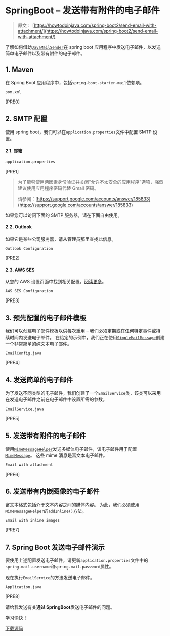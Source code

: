 # SpringBoot – 发送带有附件的电子邮件

> 原文： [https://howtodoinjava.com/spring-boot2/send-email-with-attachment/](https://howtodoinjava.com/spring-boot2/send-email-with-attachment/)

了解如何借助[`JavaMailSender`](https://howtodoinjava.com/spring-core/send-email-with-spring-javamailsenderimpl-example/)在 spring boot 应用程序中发送电子邮件，以发送简单电子邮件以及带有附件的电子邮件。

## 1\. Maven

在 Spring Boot 应用程序中，包括`spring-boot-starter-mail`依赖项。

`pom.xml`

[PRE0]

## 2\. SMTP 配置

使用 spring boot，我们可以在`application.properties`文件中配置 SMTP 设置。

#### 2.1. 邮箱

`application.properties`

[PRE1]

> 为了能够使用两因素身份验证并关闭“允许不太安全的应用程序”选项，强烈建议使用应用程序密码代替 Gmail 密码。
> 
> 请参阅：[https://support.google.com/accounts/answer/185833](https://support.google.com/accounts/answer/185833)

如果您可以访问下面的 SMTP 服务器，请在下面自由使用。

#### 2.2. Outlook

如果它是某些公司服务器，请从管理员那里查找此信息。

`Outlook Configuration`

[PRE2]

#### 2.3. AWS SES

从您的 AWS 设置页面中找到相关配置。[阅读更多](https://docs.aws.amazon.com/ses/latest/DeveloperGuide/sending-email.html)。

`AWS SES Configuration`

[PRE3]

## 3\. 预先配置的电子邮件模板

我们可以创建电子邮件模板以供每次重用 – 我们必须定期或在任何特定事件或持续时间内发送电子邮件。 在给定的示例中，我们正在使用[`SimpleMailMessage`](https://docs.spring.io/spring-framework/docs/current/javadoc-api/org/springframework/mail/SimpleMailMessage.html)创建一个非常简单的纯文本电子邮件。

`EmailConfig.java`

[PRE4]

## 4\. 发送简单的电子邮件

为了发送不同类型的电子邮件，我们创建了一个`EmailService`类，该类可以采用在发送电子邮件之前在电子邮件中设置所需的参数。

`EmailService.java`

[PRE5]

## 5\. 发送带有附件的电子邮件

使用[`MimeMessageHelper`](https://docs.spring.io/spring-framework/docs/current/javadoc-api/org/springframework/mail/javamail/MimeMessageHelper.html)发送多媒体电子邮件，该电子邮件用于配置[`MimeMessage`](https://docs.oracle.com/javaee/7/api/javax/mail/internet/MimeMessage.html)。 这些 mime 消息是富文本电子邮件。

`Email with attachment`

[PRE6]

## 6\. 发送带有内嵌图像的电子邮件

富文本格式包括介于文本内容之间的媒体内容。 为此，我们必须使用`MimeMessageHelper`的`addInline()`方法。

`Email with inline images`

[PRE7]

## 7\. Spring Boot 发送电子邮件演示

要使用上述配置发送电子邮件，请更新`application.properties`文件中的`spring.mail.username`和`spring.mail.password`属性。

现在执行`EmailService`的方法发送电子邮件。

`Application.java`

[PRE8]

请给我发送有关**通过 SpringBoot**发送电子邮件的问题。

学习愉快！

[下载源码](https://github.com/lokeshgupta1981/SpringExamples/tree/master/email)
